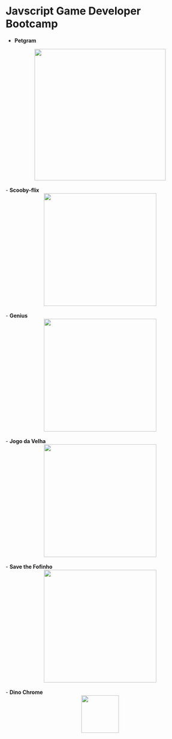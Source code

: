 # Javscript Game Developer Bootcamp

- <b>Petgram</b>
<div align="center">
  <img height="350em" src="https://user-images.githubusercontent.com/93846188/144753176-1097f977-d059-4417-b8f3-1a58a4673aa2.png"/>
</div>
<br />
- <b>Scooby-flix</b>
<div align="center">
  <img height="300em" src="https://user-images.githubusercontent.com/93846188/144753067-98871d9e-4d51-4cf0-8fbe-50116b62d49d.png"/>
</div>
<br />
- <b>Genius</b>
<div align="center">
  <img height="300em" src="https://repository-images.githubusercontent.com/487664800/92c5c822-2f6e-42e1-956f-fb16d65acd71"/>
</div>
<br />
- <b>Jogo da Velha</b>
<div align="center">
  <img height="300em" src="https://repository-images.githubusercontent.com/486040356/2daf3fb8-a9fe-467a-a8db-e7f3d6992be7"/>
</div>
<br />
- <b>Save the Fofinho</b>
<div align="center">
  <img height="300em" src="https://repository-images.githubusercontent.com/469221470/e8234223-fbf1-4b0b-989b-e51125e2ebf8"/>
</div>
<br />
- <b>Dino Chrome</b>
<div align="center">
  <img height="100em" src="https://repository-images.githubusercontent.com/489153703/3a87b052-9ba2-4cf2-9bdc-290a47fc8154"/>
</div>
